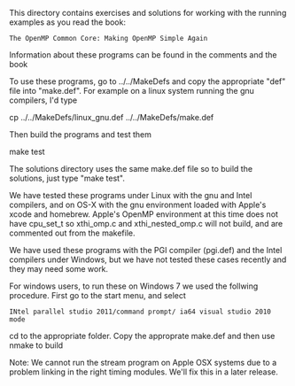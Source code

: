 This directory contains exercises and solutions for working with
the running examples as you read the book:

    The OpenMP Common Core: Making OpenMP Simple Again

Information about these programs can be found in the comments and 
the book

To use these programs, go to ../../MakeDefs and copy the 
appropriate "def" file into "make.def".  For example on a linux 
system running the gnu compilers, I'd type

  cp ../../MakeDefs/linux_gnu.def ../../MakeDefs/make.def

Then build the programs and test them

   make test

The solutions directory uses the same make.def file so to build
the solutions, just type "make test".  

We have tested these programs under Linux with the gnu and Intel compilers,
and on OS-X with the gnu environment loaded with Apple's xcode and homebrew. 
Apple's OpenMP environment at this time does not have cpu_set_t
so xthi_omp.c and xthi_nested_omp.c will not build, and are
commented out from the makefile.

We have used these programs with the PGI compiler (pgi.def) and the
Intel compilers under Windows, but we have not tested these cases recently 
and they may need some work.

For windows users, to run these on Windows 7 we used the follwing
procedure.  First go to the start menu, and select 
   
    INtel parallel studio 2011/command prompt/ ia64 visual studio 2010 mode

cd to the appropriate folder.  Copy the approprate make.def and then
use nmake to build

Note: We cannot run the stream program on Apple OSX systems due to a 
problem linking in the right timing modules. We'll fix this in a later
release.

